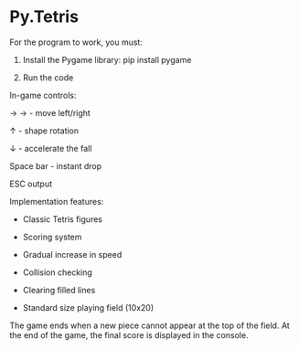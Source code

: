 # Py.Tetris
For the program to work, you must:

1. Install the Pygame library: pip install pygame

2. Run the code

In-game controls:

→ → - move left/right

↑ - shape rotation

↓ - accelerate the fall

Space bar - instant drop

ESC output















Implementation features:

- Classic Tetris figures

- Scoring system

- Gradual increase in speed

- Collision checking

- Clearing filled lines

- Standard size playing field (10x20)

The game ends when a new piece cannot appear at the top of the field. At the end of the game, the final score is displayed in the console.
